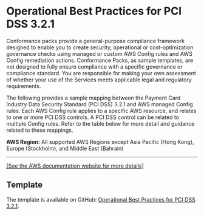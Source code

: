 # Operational Best Practices for PCI DSS 3\.2\.1<a name="operational-best-practices-for-pci-dss"></a>

Conformance packs provide a general\-purpose compliance framework designed to enable you to create security, operational or cost\-optimization governance checks using managed or custom AWS Config rules and AWS Config remediation actions\. Conformance Packs, as sample templates, are not designed to fully ensure compliance with a specific governance or compliance standard\. You are responsible for making your own assessment of whether your use of the Services meets applicable legal and regulatory requirements\.

The following provides a sample mapping between the Payment Card Industry Data Security Standard \(PCI DSS\) 3\.2\.1 and AWS managed Config rules\. Each AWS Config rule applies to a specific AWS resource, and relates to one or more PCI DSS controls\. A PCI DSS control can be related to multiple Config rules\. Refer to the table below for more detail and guidance related to these mappings\.

**AWS Region:** All supported AWS Regions except Asia Pacific \(Hong Kong\), Europe \(Stockholm\), and Middle East \(Bahrain\)


****  
[\[See the AWS documentation website for more details\]](http://docs.aws.amazon.com/config/latest/developerguide/operational-best-practices-for-pci-dss.html)

## Template<a name="pci_dss_3.2.1-conformance-pack-sample"></a>

The template is available on GitHub: [Operational Best Practices for PCI DSS 3\.2\.1](https://github.com/awslabs/aws-config-rules/blob/master/aws-config-conformance-packs/Operational-Best-Practices-for-PCI-DSS.yaml)\.